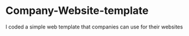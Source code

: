 # Company-Website-template

I coded a simple web template that companies can use for their websites
